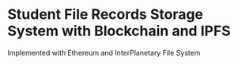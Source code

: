 # Student File Records Storage System with Blockchain and IPFS
Implemented with Ethereum and InterPlanetary File System

